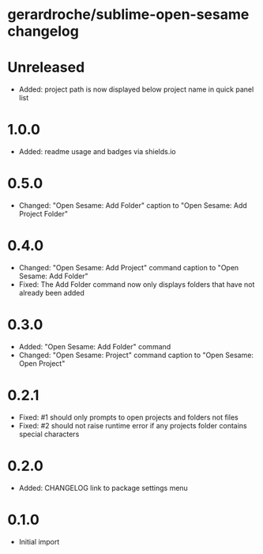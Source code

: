 # gerardroche/sublime-open-sesame changelog

# Unreleased

* Added: project path is now displayed below project name in quick panel list

# 1.0.0

* Added: readme usage and badges via shields.io

# 0.5.0

* Changed: "Open Sesame: Add Folder" caption to "Open Sesame: Add Project Folder"

# 0.4.0

* Changed: "Open Sesame: Add Project" command caption to "Open Sesame: Add Folder"
* Fixed: The Add Folder command now only displays folders that have not already been added

# 0.3.0

* Added: "Open Sesame: Add Folder" command
* Changed: "Open Sesame: Project" command caption to "Open Sesame: Open Project"

# 0.2.1

* Fixed: #1 should only prompts to open projects and folders not files
* Fixed: #2 should not raise runtime error if any projects folder contains special characters

# 0.2.0

* Added: CHANGELOG link to package settings menu

# 0.1.0

* Initial import
